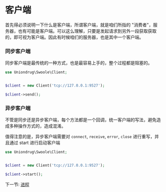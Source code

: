 # 客户端 

首先得必须说明一下什么是客户端，所谓客户端，就是咱们所指的 "消费者"，服务器，也有可能是客户端。可以这么理解，只要是发起请求到另外一段获取获取的，即可视为客户端。因此有时候咱们的服务器，也是其中一个客户端。

### 同步客户端

同步客户端是最传统的一种方式，也是最容易上手的，整个过程都是阻塞的。

```php
use Uniondrug\Swoole\Client;


$client = new Client('tcp://127.0.0.1:9527');

$client->send();
```

### 异步客户端

不管是同步还是异步客户端，每个方法都是一个回调，统一客户端的写法，避免造成多种操作方式的，造成混淆。

值得注意的是，异步客户端需要对 `connect`, `receive`, `error`, `close` 进行重写，并且通过 start 进行启动客户端

```php
use Uniondrug\Swoole\Client;


$client = new Client('tcp://127.0.0.1:9527');

$client->start();
```

下一节: [进程](2-3-process.md)
